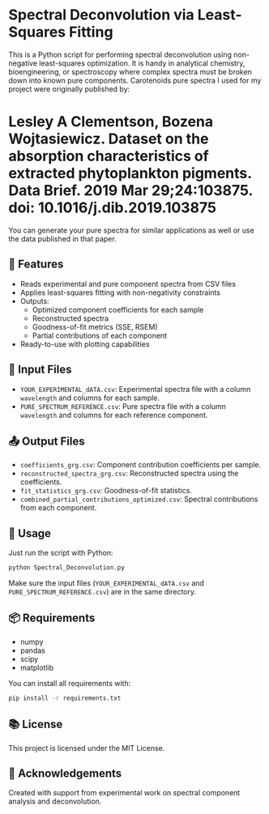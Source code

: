 # Spectral Deconvolution via Least-Squares Fitting

This is a Python script for performing spectral deconvolution using non-negative least-squares optimization. It is handy in analytical chemistry, bioengineering, or spectroscopy where complex spectra must be broken down into known pure components.
Carotenoids pure spectra I used for my project were originally published by:

# Lesley A Clementson, Bozena Wojtasiewicz. Dataset on the absorption characteristics of extracted phytoplankton pigments. Data Brief. 2019 Mar 29;24:103875. doi: 10.1016/j.dib.2019.103875

You can generate your pure spectra for similar applications as well or use the data published in that paper.

## 📌 Features

- Reads experimental and pure component spectra from CSV files
- Applies least-squares fitting with non-negativity constraints
- Outputs:
  - Optimized component coefficients for each sample
  - Reconstructed spectra
  - Goodness-of-fit metrics (SSE, RSEM)
  - Partial contributions of each component
- Ready-to-use with plotting capabilities

## 🧪 Input Files

- `YOUR_EXPERIMENTAL_dATA.csv`: Experimental spectra file with a column `wavelength` and columns for each sample.
- `PURE_SPECTRUM_REFERENCE.csv`: Pure spectra file with a column `wavelength` and columns for each reference component.

## 📤 Output Files

- `coefficients_grg.csv`: Component contribution coefficients per sample.
- `reconstructed_spectra_grg.csv`: Reconstructed spectra using the coefficients.
- `fit_statistics_grg.csv`: Goodness-of-fit statistics.
- `combined_partial_contributions_optimized.csv`: Spectral contributions from each component.

## 🚀 Usage

Just run the script with Python:

```bash
python Spectral_Deconvolution.py
```

Make sure the input files (`YOUR_EXPERIMENTAL_dATA.csv` and `PURE_SPECTRUM_REFERENCE.csv`) are in the same directory.

## 📦 Requirements

- numpy
- pandas
- scipy
- matplotlib

You can install all requirements with:

```bash
pip install -r requirements.txt
```

## 📚 License

This project is licensed under the MIT License.

## 🙌 Acknowledgements

Created with support from experimental work on spectral component analysis and deconvolution.
